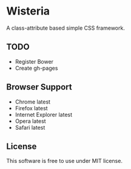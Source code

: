 # Wisteria

A class-attribute based simple CSS framework.

## TODO

+ Register Bower
+ Create gh-pages

## Browser Support

+ Chrome latest
+ Firefox latest
+ Internet Explorer latest
+ Opera latest
+ Safari latest

## License

This software is free to use under MIT license.